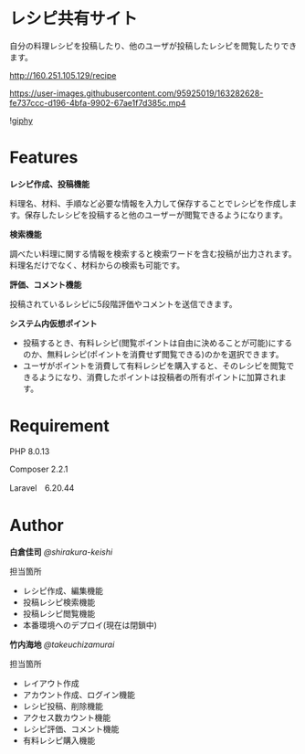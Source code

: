 # レシピ共有サイト

自分の料理レシピを投稿したり、他のユーザが投稿したレシピを閲覧したりできます。

<http://160.251.105.129/recipe>

https://user-images.githubusercontent.com/95925019/163282628-fe737ccc-d196-4bfa-9902-67ae1f7d385c.mp4

\![giphy](https://user-images.githubusercontent.com/95925019/156766530-f11b394f-9757-42ad-b31c-4f22bc32e8d1.gif)

# Features

**レシピ作成、投稿機能**

料理名、材料、手順など必要な情報を入力して保存することでレシピを作成します。保存したレシピを投稿すると他のユーザーが閲覧できるようになります。


**検索機能**

調べたい料理に関する情報を検索すると検索ワードを含む投稿が出力されます。
料理名だけでなく、材料からの検索も可能です。


**評価、コメント機能**

投稿されているレシピに5段階評価やコメントを送信できます。


**システム内仮想ポイント**

- 投稿するとき、有料レシピ(閲覧ポイントは自由に決めることが可能)にするのか、無料レシピ(ポイントを消費せず閲覧できる)のかを選択できます。
- ユーザがポイントを消費して有料レシピを購入すると、そのレシピを閲覧できるようになり、消費したポイントは投稿者の所有ポイントに加算されます。

# Requirement

PHP 8.0.13

Composer 2.2.1

Laravel　6.20.44


# Author

**白倉佳司**
*@shirakura-keishi*

担当箇所

- レシピ作成、編集機能
- 投稿レシピ検索機能
- 投稿レシピ閲覧機能
- 本番環境へのデプロイ(現在は閉鎖中)

**竹内海地**
*@takeuchizamurai*

担当箇所

- レイアウト作成
- アカウント作成、ログイン機能
- レシピ投稿、削除機能
- アクセス数カウント機能
- レシピ評価、コメント機能
- 有料レシピ購入機能

